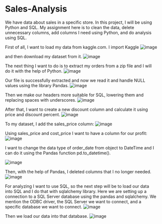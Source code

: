 # Sales-Analysis

We have data about sales in a specific store. In this project, I will be using Python and SQL. My assignment here is to clean the data, delete unnecessary columns, add columns I need using Python, and do analysis using SQL.

First of all, I want to load my data from kaggle.com.
I import Kaggle
![image](https://github.com/user-attachments/assets/d739f0a9-025d-45b3-8335-ffdfa2245422)

and then download my dataset from it.
![image](https://github.com/user-attachments/assets/5be8dac1-9007-4b9c-897b-3d35042ee4b3)

The next thing I want to do is to extract my orders from a zip file and I will do it with the help of Python.
![image](https://github.com/user-attachments/assets/d02d4a8f-5636-4463-8329-741b5a56d6da)

Our file is successfully extracted and now we read it and handle NULL values using the library Pandas.
![image](https://github.com/user-attachments/assets/d464bc7c-cf87-483c-bf7d-6ad7226be9a5)

Then we make our headers more suitable for SQL, lowering them and replacing spaces with underscores. 
![image](https://github.com/user-attachments/assets/0641f6c6-13e3-4cc0-8cd9-5ed38ea65755)

After that, I want to create a new discount column and calculate it using price and discount percent. 
![image](https://github.com/user-attachments/assets/08f5606f-45c3-42fa-879c-423efff2c286)

To my dataset, I add the sales_price column:
![image](https://github.com/user-attachments/assets/a1329342-5bff-485d-b2e1-6b70195f2211)

Using sales_price and cost_price I want to have a column for our profit:
![image](https://github.com/user-attachments/assets/6df4cf1e-5b07-4acb-8b0b-57e8cd6dfcff)

I want to change the data type of order_date from object to DateTime and I can do it using the Pandas function pd.to_datetime().

![image](https://github.com/user-attachments/assets/40a832fe-9d6f-4d63-8e50-3b5960d3b493)

Then, with the help of Pandas, I deleted columns that I no longer needed.
![image](https://github.com/user-attachments/assets/9c9ecd1b-293d-49a2-a824-f31aed5052a5)

For analyzing I want to use SQL, so the next step will be to load our data into SQL and I do that with sqlalchemy library.
Here we are setting up a connection to a SQL Server database using the pandas and sqlalchemy.
We mention the ODBC driver, the SQL Server we want to connect, and a specific database we want to connect.
![image](https://github.com/user-attachments/assets/c478f229-c686-4fb2-8c54-29160a56a709)

Then we load our data into that database. 
![image](https://github.com/user-attachments/assets/b740511e-35c3-460f-88fe-adabeb960885)

